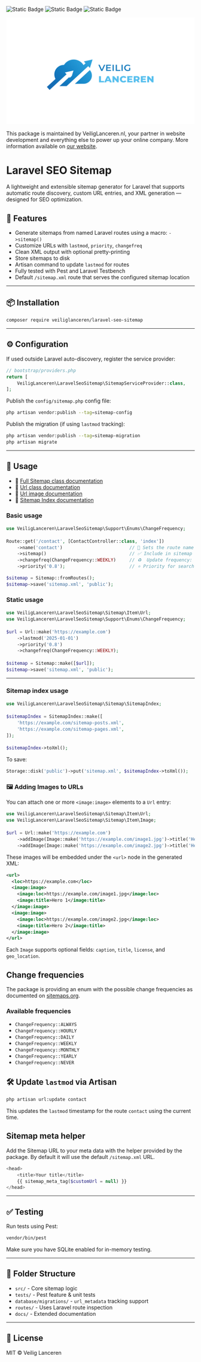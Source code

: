 ![Static Badge](https://img.shields.io/badge/Version-1.2.2-blue)
![Static Badge](https://img.shields.io/badge/Laravel-12.*-blue)
![Static Badge](https://img.shields.io/badge/PHP->_8.3-blue)

![Veilig Lanceren](/veilig-lanceren-logo.png)

This package is maintained by VeiligLanceren.nl, your partner in website development and everything else to power up your online company. More information available on [our website](https://veiliglanceren.nl).

# Laravel SEO Sitemap

A lightweight and extensible sitemap generator for Laravel that supports automatic route discovery, custom URL entries, and XML generation — designed for SEO optimization.

## 🚀 Features

- Generate sitemaps from named Laravel routes using a macro: `->sitemap()`
- Customize URLs with `lastmod`, `priority`, `changefreq`
- Clean XML output with optional pretty-printing
- Store sitemaps to disk
- Artisan command to update `lastmod` for routes
- Fully tested with Pest and Laravel Testbench
- Default `/sitemap.xml` route that serves the configured sitemap location

---

## 📦 Installation

```bash
composer require veiliglanceren/laravel-seo-sitemap
```

---

## ⚙️ Configuration

If used outside Laravel auto-discovery, register the service provider:

```php
// bootstrap/providers.php
return [
    VeiligLanceren\LaravelSeoSitemap\SitemapServiceProvider::class,
];
```

Publish the `config/sitemap.php` config file:

```bash
php artisan vendor:publish --tag=sitemap-config
```

Publish the migration (if using `lastmod` tracking):

```bash
php artisan vendor:publish --tag=sitemap-migration
php artisan migrate
```

---

## 🧭 Usage

- 📄 [Full Sitemap class documentation](docs/sitemap.md)
- 📄 [Url class documentation](docs/url.md)
- 📄 [Url image documentation](docs/image.md)
- 📄 [Sitemap Index documentation](docs/sitemapindex.md)

### Basic usage

```php
use VeiligLanceren\LaravelSeoSitemap\Support\Enums\ChangeFrequency;

Route::get('/contact', [ContactController::class, 'index'])
    ->name('contact')                         // 🔖 Sets the route name
    ->sitemap()                               // ✅ Include in sitemap
    ->changefreq(ChangeFrequency::WEEKLY)     // ♻️  Update frequency: weekly
    ->priority('0.8');                        // ⭐ Priority for search engines
```

```php
$sitemap = Sitemap::fromRoutes();
$sitemap->save('sitemap.xml', 'public');
```

### Static usage

```php
use VeiligLanceren\LaravelSeoSitemap\Sitemap\Item\Url;
use VeiligLanceren\LaravelSeoSitemap\Support\Enums\ChangeFrequency;

$url = Url::make('https://example.com')
    ->lastmod('2025-01-01')
    ->priority('0.8')
    ->changefreq(ChangeFrequency::WEEKLY);

$sitemap = Sitemap::make([$url]);
$sitemap->save('sitemap.xml', 'public');
```

---

### Sitemap index usage

```php
use VeiligLanceren\LaravelSeoSitemap\Sitemap\SitemapIndex;

$sitemapIndex = SitemapIndex::make([
    'https://example.com/sitemap-posts.xml',
    'https://example.com/sitemap-pages.xml',
]);

$sitemapIndex->toXml();
```

To save:

```php
Storage::disk('public')->put('sitemap.xml', $sitemapIndex->toXml());
```

### 🖼 Adding Images to URLs

You can attach one or more `<image:image>` elements to a `Url` entry:

```php
use VeiligLanceren\LaravelSeoSitemap\Sitemap\Item\Url;
use VeiligLanceren\LaravelSeoSitemap\Sitemap\Item\Image;

$url = Url::make('https://example.com')
    ->addImage(Image::make('https://example.com/image1.jpg')->title('Hero 1'))
    ->addImage(Image::make('https://example.com/image2.jpg')->title('Hero 2'));
```

These images will be embedded under the `<url>` node in the generated XML:

```xml
<url>
  <loc>https://example.com</loc>
  <image:image>
    <image:loc>https://example.com/image1.jpg</image:loc>
    <image:title>Hero 1</image:title>
  </image:image>
  <image:image>
    <image:loc>https://example.com/image2.jpg</image:loc>
    <image:title>Hero 2</image:title>
  </image:image>
</url>
```

Each `Image` supports optional fields: `caption`, `title`, `license`, and `geo_location`.

## Change frequencies

The package is providing an enum with the possible change frequencies as documented on [sitemaps.org](https://www.sitemaps.org/protocol.html#changefreqdef).

### Available frequencies
- `ChangeFrequency::ALWAYS`
- `ChangeFrequency::HOURLY`
- `ChangeFrequency::DAILY`
- `ChangeFrequency::WEEKLY`
- `ChangeFrequency::MONTHLY`
- `ChangeFrequency::YEARLY`
- `ChangeFrequency::NEVER`


## 🛠 Update `lastmod` via Artisan

```bash
php artisan url:update contact
```

This updates the `lastmod` timestamp for the route `contact` using the current time.

## Sitemap meta helper

Add the Sitemap URL to your meta data with the helper provided by the package. By default it will use the default `/sitemap.xml` URL.

```php
<head>
    <title>Your title</title>
    {{ sitemap_meta_tag($customUrl = null) }}
</head>
```


---

## ✅ Testing

Run tests using Pest:

```bash
vendor/bin/pest
```

Make sure you have SQLite enabled for in-memory testing.

---

## 📂 Folder Structure

- `src/` - Core sitemap logic
- `tests/` - Pest feature & unit tests
- `database/migrations/` - `url_metadata` tracking support
- `routes/` - Uses Laravel route inspection
- `docs/` - Extended documentation

---

## 📄 License

MIT © Veilig Lanceren
